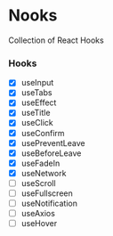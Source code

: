 # Nooks

Collection of React Hooks

### Hooks

- [x] useInput
- [x] useTabs
- [x] useEffect
- [x] useTitle
- [x] useClick
- [x] useConfirm
- [x] usePreventLeave
- [x] useBeforeLeave
- [x] useFadeIn
- [x] useNetwork
- [ ] useScroll
- [ ] useFullscreen
- [ ] useNotification
- [ ] useAxios
- [ ] useHover
